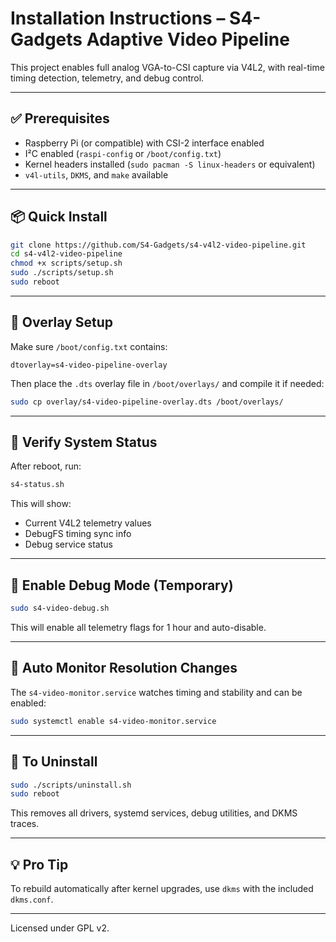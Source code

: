 # Installation Instructions – S4-Gadgets Adaptive Video Pipeline

This project enables full analog VGA-to-CSI capture via V4L2, with real-time timing detection, telemetry, and debug control.

---

## ✅ Prerequisites

- Raspberry Pi (or compatible) with CSI-2 interface enabled
- I²C enabled (`raspi-config` or `/boot/config.txt`)
- Kernel headers installed (`sudo pacman -S linux-headers` or equivalent)
- `v4l-utils`, `DKMS`, and `make` available

---

## 📦 Quick Install

```bash
git clone https://github.com/S4-Gadgets/s4-v4l2-video-pipeline.git
cd s4-v4l2-video-pipeline
chmod +x scripts/setup.sh
sudo ./scripts/setup.sh
sudo reboot
```

---

## 📂 Overlay Setup

Make sure `/boot/config.txt` contains:

```
dtoverlay=s4-video-pipeline-overlay
```

Then place the `.dts` overlay file in `/boot/overlays/` and compile it if needed:

```bash
sudo cp overlay/s4-video-pipeline-overlay.dts /boot/overlays/
```

---

## 🧪 Verify System Status

After reboot, run:

```bash
s4-status.sh
```

This will show:
- Current V4L2 telemetry values
- DebugFS timing sync info
- Debug service status

---

## 🧰 Enable Debug Mode (Temporary)

```bash
sudo s4-video-debug.sh
```

This will enable all telemetry flags for 1 hour and auto-disable.

---

## 🔁 Auto Monitor Resolution Changes

The `s4-video-monitor.service` watches timing and stability and can be enabled:

```bash
sudo systemctl enable s4-video-monitor.service
```

---

## 🧼 To Uninstall

```bash
sudo ./scripts/uninstall.sh
sudo reboot
```

This removes all drivers, systemd services, debug utilities, and DKMS traces.

---

## 💡 Pro Tip

To rebuild automatically after kernel upgrades, use `dkms` with the included `dkms.conf`.

---

Licensed under GPL v2.